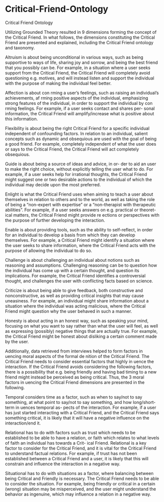 # Critical-Friend-Ontology
Critical Friend Ontology

Utilizing Grounded Theory resulted in 9 dimensions forming the concept of the Critical Friend. In what follows, the dimensions constituting the Critical Friend are presented and explained, including the Critical Friend ontology and taxonomy.

Altruism is about being unconditional in various ways, such as being supportive to ways of life, sharing joy and sorrow, and being the best friend that you possibly can be. For example, in a situation where a user seeks support from the Critical Friend, the Critical Friend will completely avoid questioning e.g. motives, and will instead listen and support the individual with the purpose of making the individual feel better.

Affection is about con rming a user’s feelings, such as raising an individual’s achievements, af rming positive aspects of the individual, emphasizing strong features of the individual, in order to support the individual by con rming feelings. For example, if a user seeks contact and shares per- sonal information, the Critical Friend will amplify/increase what is positive about this information.

Flexibility is about being the right Critical Friend for a specific individual independent of confounding factors. In relation to an individual, salient concepts such as dynamic and obsequious are used with the goal of being a good friend. For example, completely independent of what the user does or says to the Critical Friend, the Critical Friend will act completely obsequious.

Guide is about being a source of ideas and advice, in or- der to aid an user to make the right choice, without explicitly telling the user what to do. For example, if a user seeks help for irrational thoughts, the Critical Friend might suggest one or two desirable actions to the individual of which the individual may decide upon the most preferred.

Enlight is what the Critical Friend uses when aiming to teach a user about themselves in relation to others and to the world, as well as taking the role of being a “non-expert with expertise” or a “non-therapist with therapeutic abilities”. For example, if a user seeks answers on e.g. practical or theoret- ical matters, the Critical Friend might provide re ections or perspectives with the purpose of further developing the interaction.

Enable is about providing tools, such as the ability to self-reflect, in order for an individual to develop a basis from which they can develop themselves. For example, a Critical Friend might identify a situation where the user seeks to share information, where the Critical Friend acts with the purpose of allowing the individual to do so.

Challenge is about challenging an individual about notions such as reasoning and assumptions. Challenging reasoning can be to question how the individual has come up with a certain thought, and question its implications. For example, the Critical Friend identifies a controversial thought, and challenges the user with conflicting facts based on science.

Criticize is about being able to give feedback, both constructive and nonconstructive, as well as providing critical insights that may cause uneasiness. For example, an individual might share information about a situation where the individual was acting malicious, where the Critical Friend might question why the user behaved in such a manner.

Honesty is about acting in an honest way, such as speaking your mind, focusing on what you want to say rather than what the user will feel, as well as expressing (possibly) negative things that are actually true. For example, the Critical Friend might be honest about disliking a certain comment made by the user.

Additionally, data retrieved from interviews helped to form factors in uencing moral aspects of the formal de nition of the Critical Friend. The Critical Friend needs to consider essential factors that highly in uence the interaction. If the Critical Friend avoids considering the following factors, there is a possibility that e.g. being friendly and having bad timing to a new friend might instead be perceived as being critical. Thus, the 3 moral factors in uencing the Critical Friend dimensions are presented in the following.

Temporal considers time as a factor, such as when to say/not to say something, at what point to say/not to say something, and how long/short-term in uences temporal as- pects of the interaction. For example, if a user has just started interacting with a Critical Friend, and the Critical Friend says something critical, it is likely that it will have a negative influence on the interaction/end it.

Relational has to do with factors such as trust which needs to be established to be able to have a relation, or faith which relates to what levels of faith an individual has towards a Crit- ical Friend. Relational is a key factor to consider for the Critical Friend, and it is vital for the Critical Friend to understand factual relations. For example, if trust has not been established between a Critical Friend and a user, it is likely that this will constrain and influence the interaction in a negative way.

Situational has to do with situations as a factor, where balancing between being Critical and Friendly is necessary. The Critical Friend needs to be able to consider the situation. For example, being friendly or critical in a certain (wrong) situation may be misperceived, and the user might understand the behavior as ingenuine, which may influence a relation in a negative way.
